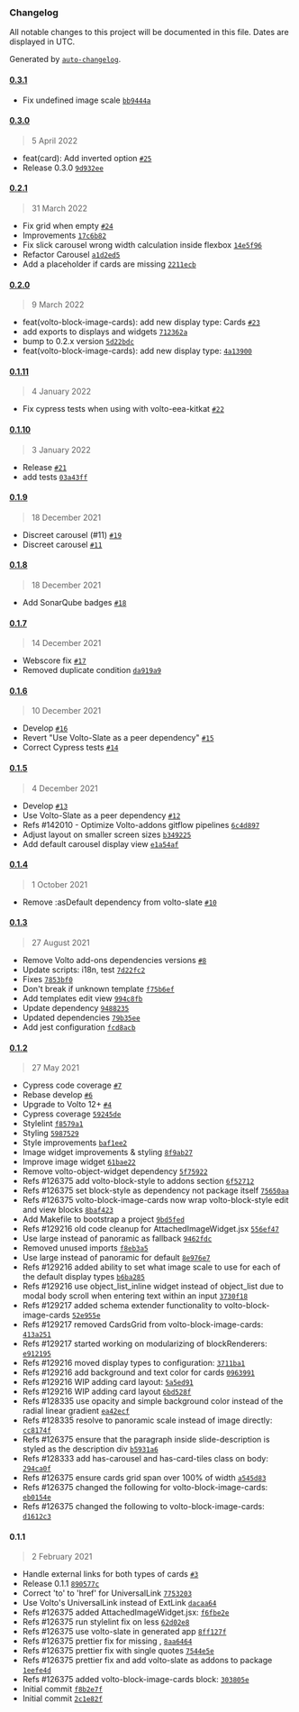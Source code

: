 ### Changelog

All notable changes to this project will be documented in this file. Dates are displayed in UTC.

Generated by [`auto-changelog`](https://github.com/CookPete/auto-changelog).

#### [0.3.1](https://github.com/eea/volto-block-image-cards/compare/0.3.0...0.3.1)

- Fix undefined image scale [`bb9444a`](https://github.com/eea/volto-block-image-cards/commit/bb9444ae16310e5a054a8b93c9527af1788c18da)

#### [0.3.0](https://github.com/eea/volto-block-image-cards/compare/0.2.1...0.3.0)

> 5 April 2022

- feat(card): Add inverted option [`#25`](https://github.com/eea/volto-block-image-cards/pull/25)
- Release 0.3.0 [`9d932ee`](https://github.com/eea/volto-block-image-cards/commit/9d932ee9562be7964be78378bdfab12a1d354a5d)

#### [0.2.1](https://github.com/eea/volto-block-image-cards/compare/0.2.0...0.2.1)

> 31 March 2022

- Fix grid when empty [`#24`](https://github.com/eea/volto-block-image-cards/pull/24)
- Improvements [`17c6b82`](https://github.com/eea/volto-block-image-cards/commit/17c6b82ade21a6a907a338bc2a915f6dc4c4db22)
- Fix slick carousel wrong width calculation inside flexbox [`14e5f96`](https://github.com/eea/volto-block-image-cards/commit/14e5f96c89a644d21b82b3bc4032ea10fbb21cd9)
- Refactor Carousel [`a1d2ed5`](https://github.com/eea/volto-block-image-cards/commit/a1d2ed5e46839fc12f51cb8b87b8fb0314fb3554)
- Add a placeholder if cards are missing [`2211ecb`](https://github.com/eea/volto-block-image-cards/commit/2211ecb95a34f61956a0d950e6bc197408d09e14)

#### [0.2.0](https://github.com/eea/volto-block-image-cards/compare/0.1.11...0.2.0)

> 9 March 2022

- feat(volto-block-image-cards): add new display type: Cards [`#23`](https://github.com/eea/volto-block-image-cards/pull/23)
- add exports to displays and widgets [`712362a`](https://github.com/eea/volto-block-image-cards/commit/712362ae4ef2dc3c9d7e0c111a8e8fb0bee2a0a4)
- bump to 0.2.x version [`5d22bdc`](https://github.com/eea/volto-block-image-cards/commit/5d22bdcaebf58a20023906b27f7d9fd18202dd02)
- feat(volto-block-image-cards): add new display type: [`4a13900`](https://github.com/eea/volto-block-image-cards/commit/4a139004872bc2fbc1b6b756770f7e1cb1e78fe6)

#### [0.1.11](https://github.com/eea/volto-block-image-cards/compare/0.1.10...0.1.11)

> 4 January 2022

- Fix cypress tests when using with volto-eea-kitkat [`#22`](https://github.com/eea/volto-block-image-cards/pull/22)

#### [0.1.10](https://github.com/eea/volto-block-image-cards/compare/0.1.9...0.1.10)

> 3 January 2022

- Release [`#21`](https://github.com/eea/volto-block-image-cards/pull/21)
- add tests [`03a43ff`](https://github.com/eea/volto-block-image-cards/commit/03a43ff671ed3af590e6b6bc2a23c82b14c8471c)

#### [0.1.9](https://github.com/eea/volto-block-image-cards/compare/0.1.8...0.1.9)

> 18 December 2021

- Discreet carousel (#11) [`#19`](https://github.com/eea/volto-block-image-cards/pull/19)
- Discreet carousel [`#11`](https://github.com/eea/volto-block-image-cards/pull/11)

#### [0.1.8](https://github.com/eea/volto-block-image-cards/compare/0.1.7...0.1.8)

> 18 December 2021

- Add SonarQube badges [`#18`](https://github.com/eea/volto-block-image-cards/pull/18)

#### [0.1.7](https://github.com/eea/volto-block-image-cards/compare/0.1.6...0.1.7)

> 14 December 2021

- Webscore fix [`#17`](https://github.com/eea/volto-block-image-cards/pull/17)
- Removed duplicate condition [`da919a9`](https://github.com/eea/volto-block-image-cards/commit/da919a9dd3942745bb9d90976c37b50b42dc65dd)

#### [0.1.6](https://github.com/eea/volto-block-image-cards/compare/0.1.5...0.1.6)

> 10 December 2021

- Develop [`#16`](https://github.com/eea/volto-block-image-cards/pull/16)
- Revert "Use Volto-Slate as a peer dependency" [`#15`](https://github.com/eea/volto-block-image-cards/pull/15)
- Correct Cypress tests [`#14`](https://github.com/eea/volto-block-image-cards/pull/14)

#### [0.1.5](https://github.com/eea/volto-block-image-cards/compare/0.1.4...0.1.5)

> 4 December 2021

- Develop [`#13`](https://github.com/eea/volto-block-image-cards/pull/13)
- Use Volto-Slate as a peer dependency [`#12`](https://github.com/eea/volto-block-image-cards/pull/12)
- Refs #142010 - Optimize Volto-addons gitflow pipelines [`6c4d897`](https://github.com/eea/volto-block-image-cards/commit/6c4d897d02bc4d691cba15b92d918c3abcec6f07)
- Adjust layout on smaller screen sizes [`b349225`](https://github.com/eea/volto-block-image-cards/commit/b3492257a2f9d6fd4b908e3b8407e584ee96faa7)
- Add default carousel display view [`e1a54af`](https://github.com/eea/volto-block-image-cards/commit/e1a54af412dd52c50bb4b71009a748af9c994073)

#### [0.1.4](https://github.com/eea/volto-block-image-cards/compare/0.1.3...0.1.4)

> 1 October 2021

- Remove :asDefault dependency from volto-slate [`#10`](https://github.com/eea/volto-block-image-cards/pull/10)

#### [0.1.3](https://github.com/eea/volto-block-image-cards/compare/0.1.2...0.1.3)

> 27 August 2021

- Remove Volto add-ons dependencies versions [`#8`](https://github.com/eea/volto-block-image-cards/pull/8)
- Update scripts: i18n, test [`7d22fc2`](https://github.com/eea/volto-block-image-cards/commit/7d22fc2c312b2227ae56bbad6431b6f747168636)
- Fixes [`7853bf0`](https://github.com/eea/volto-block-image-cards/commit/7853bf0312b0b97e09d220093231fb0bb1f6b35c)
- Don't break if unknown template [`f75b6ef`](https://github.com/eea/volto-block-image-cards/commit/f75b6ef2f2661e1447c98fb825ef5f195e9756ef)
- Add templates edit view [`994c8fb`](https://github.com/eea/volto-block-image-cards/commit/994c8fb17da0ac1fe00cc6f4ee000a4f99d7e149)
- Update dependency [`9488235`](https://github.com/eea/volto-block-image-cards/commit/9488235d064cb20bcc297d46724bfacc35e4bdd6)
- Updated dependencies [`79b35ee`](https://github.com/eea/volto-block-image-cards/commit/79b35eeda6dfc15242bb2eaf04d9ab8b5c4f7dea)
- Add jest configuration [`fcd8acb`](https://github.com/eea/volto-block-image-cards/commit/fcd8acbaa2ba7289ec794a110f59c76de0e9d60e)

#### [0.1.2](https://github.com/eea/volto-block-image-cards/compare/0.1.1...0.1.2)

> 27 May 2021

- Cypress code coverage [`#7`](https://github.com/eea/volto-block-image-cards/pull/7)
- Rebase develop [`#6`](https://github.com/eea/volto-block-image-cards/pull/6)
- Upgrade to Volto 12+ [`#4`](https://github.com/eea/volto-block-image-cards/pull/4)
- Cypress coverage [`59245de`](https://github.com/eea/volto-block-image-cards/commit/59245decc8babc320e7ef275dac47bb6cfc56eb7)
- Stylelint [`f8579a1`](https://github.com/eea/volto-block-image-cards/commit/f8579a11a06b62f847b6c6a5f298d12640588c2b)
- Styling [`5987529`](https://github.com/eea/volto-block-image-cards/commit/598752931e35534d6617ff1bd93641c43c0469d6)
- Style improvements [`baf1ee2`](https://github.com/eea/volto-block-image-cards/commit/baf1ee25c245af615ae392656812808ea663932b)
- Image widget improvements & styling [`8f9ab27`](https://github.com/eea/volto-block-image-cards/commit/8f9ab274725e3697796c66d6789405340a368470)
- Improve image widget [`61bae22`](https://github.com/eea/volto-block-image-cards/commit/61bae2289ce0732b8e4db7bb7aa47b794f24be63)
- Remove volto-object-widget dependency [`5f75922`](https://github.com/eea/volto-block-image-cards/commit/5f7592287453581ba7657a0811ace72d432c26c9)
- Refs #126375 add volto-block-style to addons section [`6f52712`](https://github.com/eea/volto-block-image-cards/commit/6f527124901057bdc8e602f3dbc07f6d95e2f753)
- Refs #126375 set block-style as dependency not package itself [`75650aa`](https://github.com/eea/volto-block-image-cards/commit/75650aa77846eb03088c4b761c4262ac678a3651)
- Refs #126375 volto-block-image-cards now wrap volto-block-style edit and view blocks [`8baf423`](https://github.com/eea/volto-block-image-cards/commit/8baf4230dfdfafb4dc42145dcd016586ef5002c1)
- Add Makefile to bootstrap a project [`9bd5fed`](https://github.com/eea/volto-block-image-cards/commit/9bd5fedfbd9d3db06af6f6a870cf765e626020f4)
- Refs #129216 old code cleanup for AttachedImageWidget.jsx [`556ef47`](https://github.com/eea/volto-block-image-cards/commit/556ef47ad500cd59a5c986d6153e9636bafb8ff2)
- Use large instead of panoramic as fallback [`9462fdc`](https://github.com/eea/volto-block-image-cards/commit/9462fdcfd9b9c77bf65fd0afb1408bb3cb49304f)
- Removed unused imports [`f8eb3a5`](https://github.com/eea/volto-block-image-cards/commit/f8eb3a57859c8decdfff0ff0012fc965b527ad9e)
- Use large instead of panoramic for default [`8e976e7`](https://github.com/eea/volto-block-image-cards/commit/8e976e70c8b23065d1285238dc905e67fd09dee0)
- Refs #129216 added ability to set what image scale to use for each of the default display types [`b6ba285`](https://github.com/eea/volto-block-image-cards/commit/b6ba2851fe451c1e505ddd798bcac19a88674085)
- Refs #129216 use object_list_inline widget instead of object_list due to modal body scroll when entering text within an input [`3730f18`](https://github.com/eea/volto-block-image-cards/commit/3730f18ff9eb13131a7f42ddaea5e30c746a539b)
- Refs #129217 added schema extender functionality to volto-block-image-cards [`52e955e`](https://github.com/eea/volto-block-image-cards/commit/52e955ea07f241d2688291792015b3cb4fbfef7c)
- Refs #129217 removed CardsGrid from volto-block-image-cards: [`413a251`](https://github.com/eea/volto-block-image-cards/commit/413a25159d7337d68992485a764d8d87e62fda9d)
- Refs #129217 started working on modularizing of blockRenderers: [`e912195`](https://github.com/eea/volto-block-image-cards/commit/e9121957ca214ed561dba1dee1b2c141ececfc36)
- Refs #129216 moved display types to configuration: [`3711ba1`](https://github.com/eea/volto-block-image-cards/commit/3711ba1ffed95ad938e4986b84a26db69272b868)
- Refs #129216 add background and text color for cards [`0963991`](https://github.com/eea/volto-block-image-cards/commit/0963991db7adece960d33b1fc16d67ec4d664223)
- Refs #129216 WIP adding card layout: [`5a5ed91`](https://github.com/eea/volto-block-image-cards/commit/5a5ed91010a436687c5dcd6ea4a7a6b1c6547497)
- Refs #129216 WIP adding card layout [`6bd528f`](https://github.com/eea/volto-block-image-cards/commit/6bd528fb10ec548417817796f0b78c20449e656f)
- Refs #128335 use opacity and simple background color instead of the radial linear gradient [`ea42ecf`](https://github.com/eea/volto-block-image-cards/commit/ea42ecf691c886fcc76efe7b6902f4bbceb152de)
- Refs #128335 resolve to panoramic scale instead of image directly: [`cc8174f`](https://github.com/eea/volto-block-image-cards/commit/cc8174f302de908622650b22314e1fb9cfc27682)
- Refs #126375 ensure that the paragraph inside slide-description is styled as the description div [`b5931a6`](https://github.com/eea/volto-block-image-cards/commit/b5931a603c1ee355eaebc6c3413fd063b8b5b90d)
- Refs #128333 add has-carousel and has-card-tiles class on body: [`294ca0f`](https://github.com/eea/volto-block-image-cards/commit/294ca0f08ad32642e0102e5195273fdb9fa45148)
- Refs #126375 ensure cards grid span over 100% of width [`a545d83`](https://github.com/eea/volto-block-image-cards/commit/a545d8326bb6e3458caa4ef0a5589c3b4b8d978a)
- Refs #126375 changed the following for volto-block-image-cards: [`eb0154e`](https://github.com/eea/volto-block-image-cards/commit/eb0154ee346c93b1c7784158ba94d569030d1e01)
- Refs #126375 changed the following to volto-block-image-cards: [`d1612c3`](https://github.com/eea/volto-block-image-cards/commit/d1612c3bae7b2a04a0b91c09a86de5f3e2999737)

#### 0.1.1

> 2 February 2021

- Handle external links for both types of cards [`#3`](https://github.com/eea/volto-block-image-cards/pull/3)
- Release 0.1.1 [`890577c`](https://github.com/eea/volto-block-image-cards/commit/890577c8e3f74a136a86f4d49d76fe94dc4cc7f5)
- Correct 'to' to 'href' for UniversalLink [`7753203`](https://github.com/eea/volto-block-image-cards/commit/7753203b0d1b02be6304ce17228724458e921b10)
- Use Volto's UniversalLink instead of ExtLink [`dacaa64`](https://github.com/eea/volto-block-image-cards/commit/dacaa6459ccd344fae6480b35e6545695f06b605)
- Refs #126375 added AttachedImageWidget.jsx: [`f6fbe2e`](https://github.com/eea/volto-block-image-cards/commit/f6fbe2ed959c5cf43d3b19cf43300fbc21e855d6)
- Refs #126375 run stylelint fix on less [`62d02e8`](https://github.com/eea/volto-block-image-cards/commit/62d02e87ac23105255988f04cb49e19e59831285)
- Refs #126375 use volto-slate in generated app [`8ff127f`](https://github.com/eea/volto-block-image-cards/commit/8ff127f15fc0f9c6b63fcb9219cf4988672eab55)
- Refs #126375 prettier fix for missing , [`8aa6464`](https://github.com/eea/volto-block-image-cards/commit/8aa64647277ae5314aefa658b44d2d988160b795)
- Refs #126375 prettier fix with single quotes [`7544e5e`](https://github.com/eea/volto-block-image-cards/commit/7544e5e6d6fdf84c4ae02183e4daf6e9b35c745f)
- Refs #126375 prettier fix and add volto-slate as addons to package [`1eefe4d`](https://github.com/eea/volto-block-image-cards/commit/1eefe4d3945757297babd63b6777b6e236201fa9)
- Refs #126375 added volto-block-image-cards block: [`303805e`](https://github.com/eea/volto-block-image-cards/commit/303805e2cada833071632b170950d2f9fee4ec71)
- Initial commit [`f8b2e7f`](https://github.com/eea/volto-block-image-cards/commit/f8b2e7ff9beba368bd1672e59d4011b5e216659b)
- Initial commit [`2c1e82f`](https://github.com/eea/volto-block-image-cards/commit/2c1e82fb916fd2a05ab5b79326ade501ece5931e)
